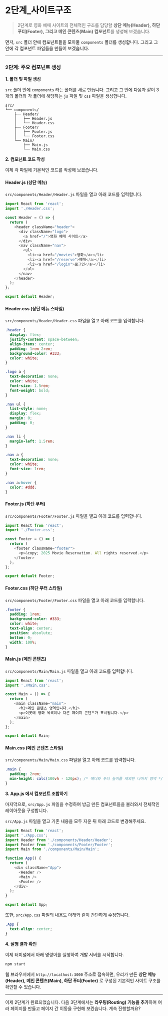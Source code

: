 # 2단계_사이트구조
> 2단계로 영화 예매 사이트의 전체적인 구조를 담당할 **상단 메뉴(Header), 하단 푸터(Footer), 그리고 메인 콘텐츠(Main) 컴포넌트**를 생성해 보겠습니다.

먼저, `src` 폴더 안에 컴포넌트들을 모아둘 `components` 폴더를 생성합니다. 그리고 그 안에 각 컴포넌트 파일들을 만들어 보겠습니다.

-----

### **2단계: 주요 컴포넌트 생성**

**1. 폴더 및 파일 생성**

`src` 폴더 안에 `components` 라는 폴더를 새로 만듭니다. 그리고 그 안에 다음과 같이 3개의 폴더와 각 폴더에 해당하는 `js` 파일 및 `css` 파일을 생성합니다.

```
src/
└── components/
    ├── Header/
    │   ├── Header.js
    │   └── Header.css
    ├── Footer/
    │   ├── Footer.js
    │   └── Footer.css
    └── Main/
        ├── Main.js
        └── Main.css
```

**2. 컴포넌트 코드 작성**

이제 각 파일에 기본적인 코드를 작성해 보겠습니다.

#### **Header.js (상단 메뉴)**

`src/components/Header/Header.js` 파일을 열고 아래 코드를 입력합니다.

```javascript
import React from 'react';
import './Header.css';

const Header = () => {
  return (
    <header className="header">
      <div className="logo">
        <a href="/">영화 예매 사이트</a>
      </div>
      <nav className="nav">
        <ul>
          <li><a href="/movies">영화</a></li>
          <li><a href="/reserve">예매</a></li>
          <li><a href="/login">로그인</a></li>
        </ul>
      </nav>
    </header>
  );
};

export default Header;
```

#### **Header.css (상단 메뉴 스타일)**

`src/components/Header/Header.css` 파일을 열고 아래 코드를 입력합니다.

```css
.header {
  display: flex;
  justify-content: space-between;
  align-items: center;
  padding: 1rem 2rem;
  background-color: #333;
  color: white;
}

.logo a {
  text-decoration: none;
  color: white;
  font-size: 1.5rem;
  font-weight: bold;
}

.nav ul {
  list-style: none;
  display: flex;
  margin: 0;
  padding: 0;
}

.nav li {
  margin-left: 1.5rem;
}

.nav a {
  text-decoration: none;
  color: white;
  font-size: 1rem;
}

.nav a:hover {
  color: #ddd;
}
```

#### **Footer.js (하단 푸터)**

`src/components/Footer/Footer.js` 파일을 열고 아래 코드를 입력합니다.

```javascript
import React from 'react';
import './Footer.css';

const Footer = () => {
  return (
    <footer className="footer">
      <p>&copy; 2025 Movie Reservation. All rights reserved.</p>
    </footer>
  );
};

export default Footer;
```

#### **Footer.css (하단 푸터 스타일)**

`src/components/Footer/Footer.css` 파일을 열고 아래 코드를 입력합니다.

```css
.footer {
  padding: 1rem;
  background-color: #333;
  color: white;
  text-align: center;
  position: absolute;
  bottom: 0;
  width: 100%;
}
```

#### **Main.js (메인 콘텐츠)**

`src/components/Main/Main.js` 파일을 열고 아래 코드를 입력합니다.

```javascript
import React from 'react';
import './Main.css';

const Main = () => {
  return (
    <main className="main">
      <h2>메인 콘텐츠 영역입니다.</h2>
      <p>이곳에 영화 목록이나 다른 페이지 콘텐츠가 표시됩니다.</p>
    </main>
  );
};

export default Main;
```

#### **Main.css (메인 콘텐츠 스타일)**

`src/components/Main/Main.css` 파일을 열고 아래 코드를 입력합니다.

```css
.main {
  padding: 2rem;
  min-height: calc(100vh - 120px); /* 헤더와 푸터 높이를 제외한 나머지 영역 */
}
```

**3. App.js 에서 컴포넌트 조합하기**

마지막으로, `src/App.js` 파일을 수정하여 방금 만든 컴포넌트들을 불러와서 전체적인 레이아웃을 구성합니다.

`src/App.js` 파일을 열고 기존 내용을 모두 지운 뒤 아래 코드로 변경해주세요.

```javascript
import React from 'react';
import './App.css';
import Header from './components/Header/Header';
import Footer from './components/Footer/Footer';
import Main from './components/Main/Main';

function App() {
  return (
    <div className="App">
      <Header />
      <Main />
      <Footer />
    </div>
  );
}

export default App;
```

또한, `src/App.css` 파일의 내용도 아래와 같이 간단하게 수정합니다.

```css
.App {
  text-align: center;
}
```

**4. 실행 결과 확인**

이제 터미널에서 아래 명령어를 실행하여 개발 서버를 시작합니다.

```bash
npm start
```

웹 브라우저에서 `http://localhost:3000` 주소로 접속하면, 우리가 만든 **상단 메뉴(Header), 메인 콘텐츠(Main), 하단 푸터(Footer)** 로 구성된 기본적인 사이트 구조를 확인할 수 있습니다.

-----

이제 2단계가 완료되었습니다. 다음 3단계에서는 **라우팅(Routing) 기능을 추가**하여 여러 페이지를 만들고 페이지 간 이동을 구현해 보겠습니다. 계속 진행할까요?
